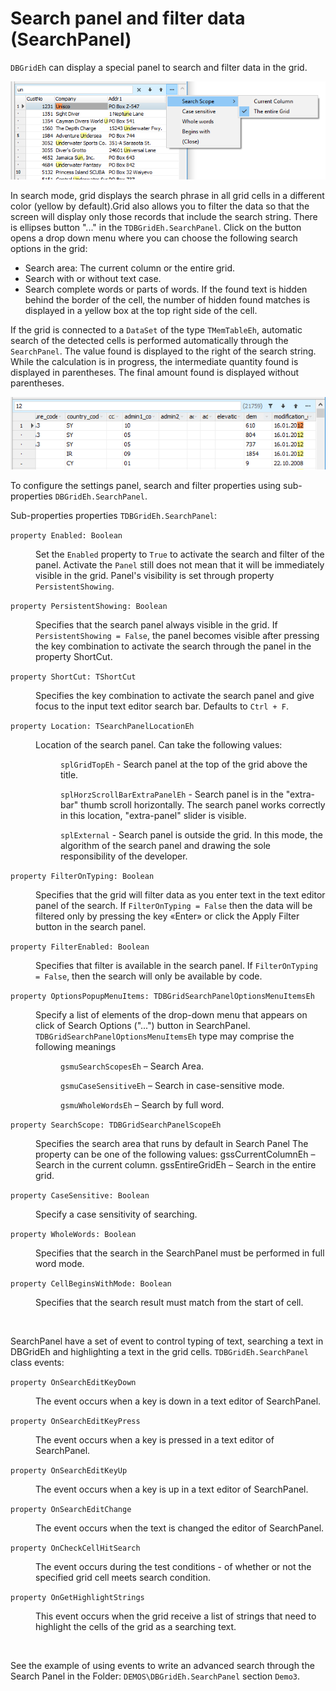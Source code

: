 # Search panel and filter data (SearchPanel)


`DBGridEh` can display a special panel to search and filter data in the grid.
 
![](../../images/clip0022.png)


In search mode, grid displays the search phrase in all grid cells in a different color (yellow by default).Grid also allows you to filter the data so that the screen will display only those records that include the search string.
There is ellipses button "..." in the `TDBGridEh.SearchPanel`. Click on the button opens a drop down menu where you can choose the following search options in the grid:
- Search area: The current column or the entire grid.
- Search with or without text case.
- Search complete words or parts of words.
If the found text is hidden behind the border of the cell, the number of hidden found matches is displayed in a yellow box at the top right side of the cell.

If the grid is connected to a `DataSet` of the type `TMemTableEh`, automatic search of the detected cells is performed automatically through the `SearchPanel`.
The value found is displayed to the right of the search string.
While the calculation is in progress, the intermediate quantity found is displayed in parentheses.
The final amount found is displayed without parentheses.

![](../../images/clip0023.png)

To configure the settings panel, search and filter properties using sub-properties `DBGridEh.SearchPanel`.

Sub-properties properties `TDBGridEh.SearchPanel`:

`property Enabled: Boolean`
<dl><dd>

Set the `Enabled` property to `True` to activate the search and filter of the panel. Activate the `Panel` still does not mean that it will be immediately visible in the grid. Panel's visibility is set through property `PersistentShowing`.
</dd></dl>

`property PersistentShowing: Boolean`
<dl><dd>

Specifies that the search panel always visible in the grid. If `PersistentShowing = False`, the panel becomes visible after pressing the key combination to activate the search through the panel in the property ShortCut.
</dd></dl>

`property ShortCut: TShortCut`
<dl><dd>

Specifies the key combination to activate the search panel and give focus to the input text editor search bar. Defaults to `Ctrl + F`.
</dd></dl>

`property Location: TSearchPanelLocationEh`
<dl><dd>

Location of the search panel. Can take the following values:
 <dl><dd>

`splGridTopEh` - Search panel at the top of the grid above the title.

`splHorzScrollBarExtraPanelEh` - Search panel is in the "extra-bar" thumb scroll horizontally. The search panel works correctly in this location, "extra-panel" slider is visible.

`splExternal` - Search panel is outside the grid. In this mode, the algorithm of the search panel and drawing the sole responsibility of the developer. 
</dd></dl>
</dd></dl>

`property FilterOnTyping: Boolean`
<dl><dd>

Specifies that the grid will filter data as you enter text in the text editor panel of the search. If `FilterOnTyping = False` then the data will be filtered only by pressing the key «Enter» or click the Apply Filter button in the search panel.
</dd></dl>

`property FilterEnabled: Boolean`
<dl><dd>

Specifies that filter is available in the search panel. If `FilterOnTyping = False`, then the search will only be available by code.
</dd></dl>

`property OptionsPopupMenuItems: TDBGridSearchPanelOptionsMenuItemsEh`
<dl><dd>

Specify a list of elements of the drop-down menu that appears on click of Search Options ("...") button in SearchPanel.
`TDBGridSearchPanelOptionsMenuItemsEh` type may comprise the following meanings 
<dl><dd>

`gsmuSearchScopesEh` – Search Area.

`gsmuCaseSensitiveEh` – Search in case-sensitive mode.

`gsmuWholeWordsEh` – Search by full word.
</dd></dl>
</dd></dl>

`property SearchScope: TDBGridSearchPanelScopeEh`
<dl><dd>

Specifies the search area that runs by default in Search Panel
The property can be one of the following values:
 gssCurrentColumnEh – Search in the current column.
 gssEntireGridEh – Search in the entire grid.
</dd></dl>

`property CaseSensitive: Boolean`
<dl><dd>

Specify a case sensitivity of searching.
</dd></dl>

`property WholeWords: Boolean`
<dl><dd>

Specifies that the search in the SearchPanel must be performed in full word mode.
</dd></dl>

`property CellBeginsWithMode: Boolean`
<dl><dd>

Specifies that the search result must match from the start of cell.
</dd></dl>
<br>

SearchPanel have a set of event to control typing of text, searching a text in DBGridEh and highlighting a text in the grid cells. 
`TDBGridEh.SearchPanel` class events:	

`property OnSearchEditKeyDown`
<dl><dd>
The event occurs when a key is down in a text editor of SearchPanel.
</dd></dl>

`property OnSearchEditKeyPress`
<dl><dd>
The event occurs when a key is pressed in a text editor of SearchPanel.
</dd></dl>

`property OnSearchEditKeyUp`
<dl><dd>
The event occurs when a key is up in a text editor of SearchPanel.
</dd></dl>

`property OnSearchEditChange`
<dl><dd>
The event occurs when the text is changed the editor of SearchPanel.
</dd></dl>

`property OnCheckCellHitSearch`
<dl><dd>
The event occurs during the test conditions - of whether or not the specified grid cell meets search condition.
</dd></dl>

`property OnGetHighlightStrings`
<dl><dd>
This event occurs when the grid receive a list of strings that need to highlight the cells of the grid as a searching text.
</dd></dl>
<br>

See the example of using events to write an advanced search through the Search Panel in the Folder:
`DEMOS\DBGridEh.SearchPanel`        section `Demo3`.
 
